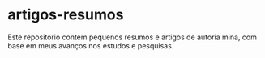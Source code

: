 # artigos-resumos

  Este repositorio contem pequenos resumos e artigos de autoria mina, com base em meus avanços nos estudos e pesquisas.
